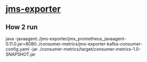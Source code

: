 # [jms-exporter](https://github.com/prometheus/jmx_exporter)
## How 2 run
java -javaagent:./jms-exporter/jmx_prometheus_javaagent-0.11.0.jar=8080:./consumer-metrics/jmx-exporter-kafka-consumer-config.yaml -jar ./consumer-metrics/target/consumer-metrics-1.0-SNAPSHOT.jar